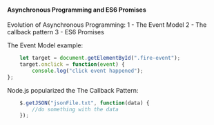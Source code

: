 <h4>Asynchronous Programming and ES6 Promises</h4>

Evolution of Asynchronous Programming:
1 - The Event Model
2 - The callback pattern
3 - ES6 Promises

The Event Model example:
```javascript
	let target = document.getElementById(".fire-event");
	target.onclick = function(event) {
  		console.log("click event happened");
};
```

Node.js popularized the The Callback Pattern:
```javascript
	$.getJSON("jsonFile.txt", function(data) {
  		//do something with the data
	});
```
